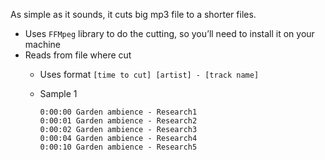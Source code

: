 As simple as it sounds, it cuts big mp3 file to a shorter files.

-   Uses `FFMpeg` library to do the cutting, so you&rsquo;ll need to install it on your machine
-   Reads from file where cut
    -   Uses format `[time to cut] [artist] - [track name]`
    -   Sample 1
        
        ```
        0:00:00 Garden ambience - Research1
        0:00:01 Garden ambience - Research2
        0:00:02 Garden ambience - Research3
        0:00:04 Garden ambience - Research4
        0:00:10 Garden ambience - Research5
        ```
